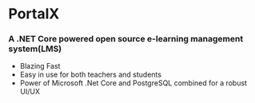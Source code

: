 # PortalX
### A .NET Core powered open source e-learning management system(LMS)

+ Blazing Fast
+ Easy in use for both teachers and students
+ Power of Microsoft .Net Core and PostgreSQL combined for a robust UI/UX

